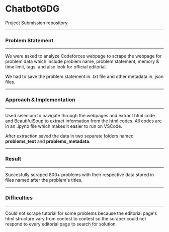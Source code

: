 # ChatbotGDG
Project Submission repository 

***
### Problem Statement
***
We were asked to analyze Codeforces webpage to scrape the webpage for problem data which include problem name, problem statement, memory & time limit, tags,  and also look for official editorial.

We had to save the problem statement in .txt file and other metadata in .json files.
***
### Approach & Implementation
***
Used selenium to navigate through the webpages and extract html code and BeautifulSoup to extract information from the html codes.
All codes are in an .ipynb file which makes it easier to run on VSCode. 

After extraction saved the data in two separate folders named **problems_text** and **problems_metadata**.

***
### Result
***
Succesfully scraped 800+ problems with their respective data stored in files named after the problem's titles.

***
### Difficulties
***
Could not scrape tutorial for some problems because the editorial page's html structure vary from contest to contest so the scraper could not respond to every editorial page to search for solution.